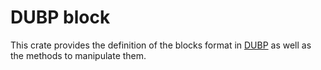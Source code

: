# DUBP block

This crate provides the definition of the blocks format in [DUBP] as well as the methods to manipulate them.

[DUBP]: https://git.duniter.org/documents/rfcs/-/blob/master/rfc/0010_Duniter_Blockchain_Protocol_V12.md
